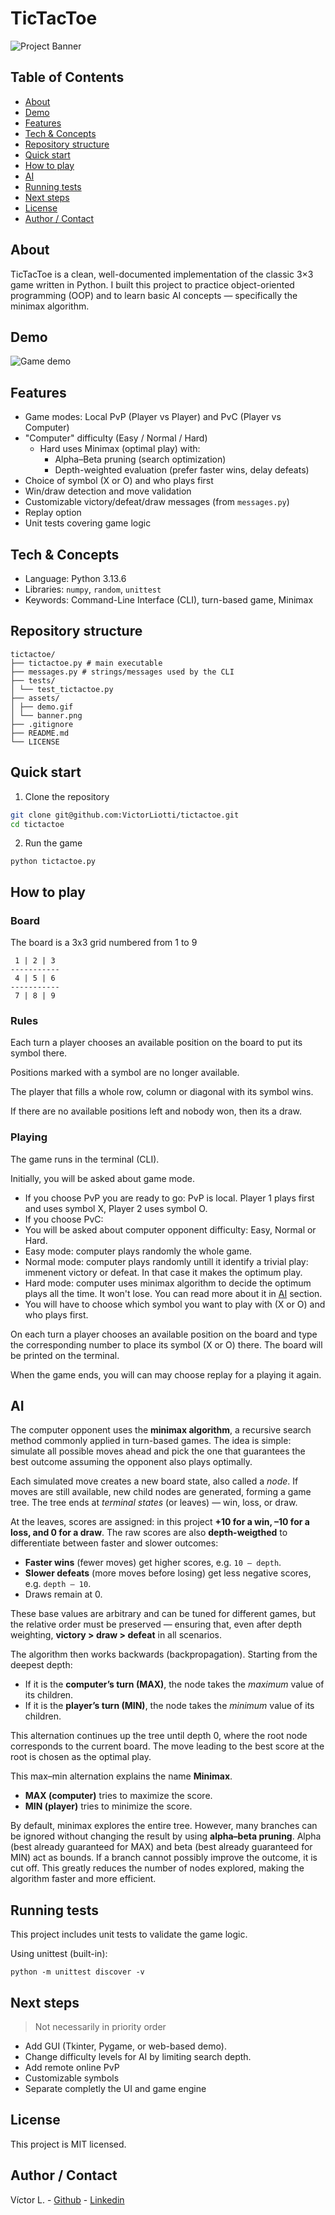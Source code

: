 # TicTacToe

![Project Banner](./assets/banner.png)

## Table of Contents

- [About](#about)
- [Demo](#demo)
- [Features](#features)
- [Tech & Concepts](#tech--concepts)
- [Repository structure](#repository-structure)
- [Quick start](#quick-start)
- [How to play](#how-to-play)
- [AI](#ai)
- [Running tests](#running-tests)
- [Next steps](#next-steps)
- [License](#license)
- [Author / Contact](#author--contact)

## About

TicTacToe is a clean, well-documented implementation of the classic 3×3 game written in Python.
I built this project to practice object-oriented programming (OOP) and to learn basic AI concepts — specifically the minimax algorithm.

## Demo
![Game demo](./assets/demo.gif)

## Features

- Game modes: Local PvP (Player vs Player) and PvC (Player vs Computer)
- "Computer" difficulty (Easy / Normal / Hard)
  - Hard uses Minimax (optimal play) with:
    - Alpha–Beta pruning (search optimization)
    - Depth-weighted evaluation (prefer faster wins, delay defeats)
- Choice of symbol (X or O) and who plays first
- Win/draw detection and move validation
- Customizable victory/defeat/draw messages (from `messages.py`)
- Replay option
- Unit tests covering game logic

## Tech & Concepts

- Language: Python 3.13.6
- Libraries: `numpy`, `random`, `unittest`
- Keywords: Command-Line Interface (CLI), turn-based game, Minimax

## Repository structure
```
tictactoe/
├── tictactoe.py # main executable
├── messages.py # strings/messages used by the CLI
├── tests/
│ └── test_tictactoe.py
├── assets/
│ ├── demo.gif
│ └── banner.png
├── .gitignore
├── README.md
└── LICENSE
```

## Quick start

1. Clone the repository

```bash
git clone git@github.com:VictorLiotti/tictactoe.git
cd tictactoe
```

2. Run the game
```
python tictactoe.py
```

## How to play

### Board

The board is a 3x3 grid numbered from 1 to 9

```
 1 | 2 | 3
-----------
 4 | 5 | 6
-----------
 7 | 8 | 9
```

### Rules

Each turn a player chooses an available position on the board to put its symbol there.

Positions marked with a symbol are no longer available.

The player that fills a whole row, column or diagonal with its symbol wins.

If there are no available positions left and nobody won, then its a draw.


### Playing

The game runs in the terminal (CLI).

Initially, you will be asked about game mode.

- If you choose PvP you are ready to go: PvP is local. Player 1 plays first and uses symbol X, Player 2 uses symbol O.
- If you choose PvC:
 - You will be asked about computer opponent difficulty: Easy, Normal or Hard.
  - Easy mode: computer plays randomly the whole game.
  - Normal mode: computer plays randomly untill it identify a trivial play: immenent victory or defeat. In that case it makes the optimum play.
  - Hard mode: computer uses minimax algorithm to decide the optimum plays all the time. It won't lose. You can read more about it in [AI](#ai) section.
 - You will have to choose which symbol you want to play with (X or O) and who plays first.

On each turn a player chooses an available position on the board and type the corresponding number to place its symbol (X or O) there. The board will be printed on the terminal.

When the game ends, you will can may choose replay for a playing it again.


## AI

The computer opponent uses the **minimax algorithm**, a recursive search method commonly applied in turn-based games. The idea is simple: simulate all possible moves ahead and pick the one that guarantees the best outcome assuming the opponent also plays optimally.

Each simulated move creates a new board state, also called a *node*. If moves are still available, new child nodes are generated, forming a game tree. The tree ends at *terminal states* (or leaves) — win, loss, or draw.

At the leaves, scores are assigned: in this project **+10 for a win, –10 for a loss, and 0 for a draw**. The raw scores are also **depth-weigthed** to differentiate between faster and slower outcomes:
- **Faster wins** (fewer moves) get higher scores, e.g. `10 – depth`.
- **Slower defeats** (more moves before losing) get less negative scores, e.g. `depth – 10`.
- Draws remain at 0.

These base values are arbitrary and can be tuned for different games, but the relative order must be preserved — ensuring that, even after depth weighting, **victory > draw > defeat** in all scenarios.

The algorithm then works backwards (backpropagation). Starting from the deepest depth:
- If it is the **computer’s turn (MAX)**, the node takes the *maximum* value of its children.
- If it is the **player’s turn (MIN)**, the node takes the *minimum* value of its children.

This alternation continues up the tree until depth 0, where the root node corresponds to the current board. The move leading to the best score at the root is chosen as the optimal play.

This max–min alternation explains the name **Minimax**.  
- **MAX (computer)** tries to maximize the score.  
- **MIN (player)** tries to minimize the score.

By default, minimax explores the entire tree. However, many branches can be ignored without changing the result by using **alpha–beta pruning**. Alpha (best already guaranteed for MAX) and beta (best already guaranteed for MIN) act as bounds. If a branch cannot possibly improve the outcome, it is cut off. This greatly reduces the number of nodes explored, making the algorithm faster and more efficient.

## Running tests

This project includes unit tests to validate the game logic.

Using unittest (built-in):
```
python -m unittest discover -v
```

## Next steps

> Not necessarily in priority order

- Add GUI (Tkinter, Pygame, or web-based demo).
- Change difficulty levels for AI by limiting search depth.
- Add remote online PvP
- Customizable symbols
- Separate completly the UI and game engine

## License

This project is MIT licensed.


## Author / Contact

Víctor L. - [Github](https://github.com/VictorLiotti) - [Linkedin](www.linkedin.com/in/victor-liotti)